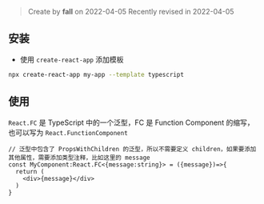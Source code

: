 >Create by **fall** on 2022-04-05
>Recently revised in 2022-04-05

## 安装

- 使用 `create-react-app` 添加模板

```bash
npx create-react-app my-app --template typescript
```

## 使用

`React.FC` 是 TypeScript 中的一个泛型，FC 是 Function Component 的缩写，也可以写为 `React.FunctionComponent`

```tsx
// 泛型中包含了 PropsWithChildren 的泛型，所以不需要定义 children，如果要添加其他属性，需要添加类型注释，比如这里的 message
const MyComponent:React.FC<{message:string}> = ({message})=>{
  return (
    <div>{message}</div>
  )
}
```



